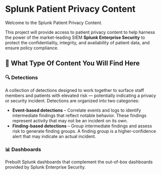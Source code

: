 # Splunk Patient Privacy Content

Welcome to the Splunk Patient Privacy Content.

This project will provide access to patient privacy content to help harness the power of the market-leading SIEM **Splunk Enterprise Security** to protect the confidentiality, integrity, and availability of patient data, and ensure policy compliance. 

## 📌 What Type Of Content You Will Find Here

### 🔍 Detections  
A collection of detections designed to work together to surface staff members and patients with elevated risk — potentially indicating a privacy or security incident. Detections are organized into two categories:

- **Event-based detections** –  Correlate events and logs to identify intermediate findings that reflect notable behavior. These findings represent activity that may not be an incident on its own.
- **Finding-based detections** – Group intermediate findings and assess risk to generate finding groups. A finding group is a higher-confidence alert that may indicate an actual incident.

### 📊 Dashboards  
Prebuilt Splunk dashboards that complement the out-of-box dashboards provided by Splunk Enterprise Security.


